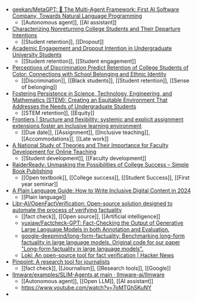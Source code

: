 - [geekan/MetaGPT: 🌟 The Multi-Agent Framework: First AI Software Company, Towards Natural Language Programming](https://github.com/geekan/MetaGPT)
	- [[Autonomous agent]], [[AI assistant]]
- [Characterizing Nonreturning College Students and Their Departure Intentions](https://journals.sagepub.com/doi/abs/10.1177/15210251211056296)
	- [[Student retention]], [[Dropout]]
- [Academic Engagement and Dropout Intention in Undergraduate University Students](https://journals.sagepub.com/doi/abs/10.1177/15210251211063611)
	- [[Student retention]], [[Student engagement]]
- [Perceptions of Discrimination Predict Retention of College Students of Color: Connections with School Belonging and Ethnic Identity](https://journals.sagepub.com/doi/abs/10.1177/15210251211070560)
	- [[Discrimination]], [[Black students]], [[Student retention]], [[Sense of belonging]]
- [Fostering Persistence in Science, Technology, Engineering, and Mathematics (STEM): Creating an Equitable Environment That Addresses the Needs of Undergraduate Students](https://journals.sagepub.com/doi/abs/10.1177/15210251211073574)
	- [[STEM retention]], [[Equity]]
- [Frontiers | Structure and flexibility: systemic and explicit assignment extensions foster an inclusive learning environment](https://www.frontiersin.org/articles/10.3389/feduc.2024.1324506/full)
	- [[Due date]], [[Assignment]], [[Inclusive teaching]], [[Accommodations]], [[Late work]]
- [A National Study of Theories and Their Importance for Faculty Development for Online Teaching](https://www.westga.edu/~distance/ojdla/summer172/Meyer_Murrell172.html)
	- [[Student development]], [[Faculty development]]
- [RaiderReady: Unmasking the Possibilities of College Success – Simple Book Publishing](https://raider.pressbooks.pub/raiderready/)
	- [[Open textbook]], [[College success]], [[Student Success]], [[First year seminar]]
- [A Plain Language Guide: How to Write Inclusive Digital Content in 2024](https://evolvingweb.com/blog/plain-language-guide-how-write-inclusive-digital-content-2024)
	- [[Plain language]]
- [Libr-AI/OpenFactVerification: Open-source solution designed to automate the process of verifying factuality](https://github.com/Libr-AI/OpenFactVerification)
	- [[fact check]], [[Open source]], [[Artificial intelligence]]
	- [yuxiaw/Factcheck-GPT: Fact-Checking the Output of Generative Large Language Models in both Annotation and Evaluation.](https://github.com/yuxiaw/Factcheck-GPT/tree/main)
	- [google-deepmind/long-form-factuality: Benchmarking long-form factuality in large language models. Original code for our paper "Long-form factuality in large language models".](https://github.com/google-deepmind/long-form-factuality/tree/main)
	- [Loki: An open-source tool for fact verification | Hacker News](https://news.ycombinator.com/item?id=39951571)
- [Pinpoint: A research tool for journalists](https://journaliststudio.google.com/pinpoint/about/)
	- [[fact check]], [[Journalism]], [[Research tools]], [[Google]]
- [llmware/examples/SLIM-Agents at main · llmware-ai/llmware](https://github.com/llmware-ai/llmware/tree/main/examples/SLIM-Agents)
	- [[Autonomous agent]], [[Open LLM]], [[AI assistant]]
	- https://www.youtube.com/watch?v=7oMTGhSKuNY
-